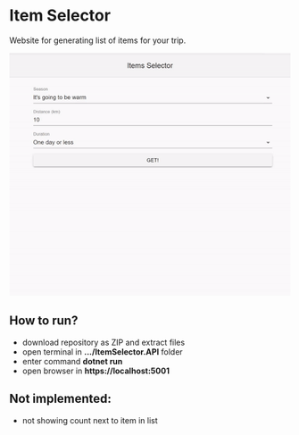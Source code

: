 # Item Selector
Website for generating list of items for your trip.  
  
![](demo.gif)

## How to run?
- download repository as ZIP and extract files
- open terminal in **.../ItemSelector.API** folder
- enter command **dotnet run**
- open browser in **https://localhost:5001**

## Not implemented:
- not showing count next to item in list
